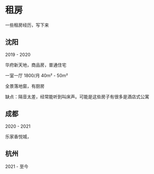 # 租房

一些租房经历，写下来

## 沈阳

2019 - 2020

华府新天地，商品房，普通住宅

一室一厅 1800/月 40m² - 50m²

全景落地窗，有厨房

缺点：隔音太差，经常能听到叫床声。可能是这些房子有很多是酒店式公寓

## 成都

2020 - 2021

乐家香悦城，

## 杭州

2021 - 至今
